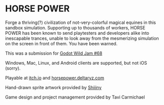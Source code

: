 # HORSE POWER

Forge a thriving(?) civilization of not-very-colorful magical equines in this sandbox simulation.  Supporting up to thousands of workers, HORSE POWER has been known to send playtesters and developers alike into inescapable trances, unable to look away from the mesmerizing simulation on the screen in front of them. You have been warned.

This was a submission for [Godot Wild Jam #68](https://itch.io/jam/godot-wild-jam-68)

Windows, Mac, Linux, and Android clients are supported, but not iOS (sorry).

Playable at [itch.io](https://deltaryz.itch.io/horse-power) and [horsepower.deltaryz.com](https://horsepower.deltaryz.com)

Hand-drawn sprite artwork provided by [Shiiiny](https://twitter.com/ThatShiiiny)

Game design and project management provided by Tavi Carmichael